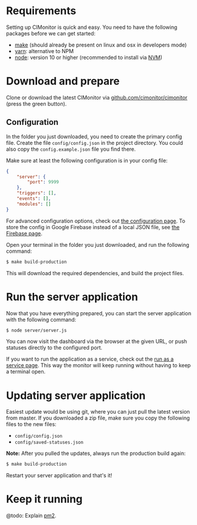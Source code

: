 # Requirements

Setting up CIMonitor is quick and easy. You need to have the following packages before we can get started:

-   [make](https://www.gnu.org/software/make/) (should already be present on linux and osx in developers mode)
-   [yarn](https://yarnpkg.com/): alternative to NPM
-   [node](https://nodejs.org/en/download/): version 10 or higher (recommended
    to install via [NVM](https://github.com/creationix/nvm#installation))

# Download and prepare

Clone or download the latest CIMonitor via [github.com/cimonitor/cimonitor](https://github.com/cimonitor/cimonitor)
(press the green button).

## Configuration

In the folder you just downloaded, you need to create the primary config file. Create the file
`config/config.json` in the project directory. You could also copy the `config.example.json` file
you find there.

Make sure at least the following configuration is in your config file:

```json
{
    "server": {
        "port": 9999
    },
    "triggers": [],
    "events": [],
    "modules": []
}
```

For advanced configuration options, check out [the configuration page](configuration.md).
To store the config in Google Firebase instead of a local JSON file, see [the Firebase page](../advanced/Firebase.md).

Open your terminal in the folder you just downloaded, and run the following command:

```sh
$ make build-production
```

This will download the required dependencies, and build the project files.

# Run the server application

Now that you have everything prepared, you can start the server application with the following command:

```sh
$ node server/server.js
```

You can now visit the dashboard via the browser at the given URL, or push statuses directly to the configured port.

If you want to run the application as a service, check out the [run as a service page](../run/run-as-service.md). This way the
monitor will keep running without having to keep a terminal open.

# Updating server application

Easiest update would be using git, where you can just pull the latest version from master. If you downloaded a zip
file, make sure you copy the following files to the new files:

-   `config/config.json`
-   `config/saved-statuses.json`

**Note:** After you pulled the updates, always run the production build again:

```sh
$ make build-production
```

Restart your server application and that's it!


# Keep it running

@todo: Explain [pm2](http://pm2.keymetrics.io/).
